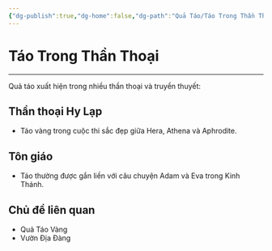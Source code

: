 ```yaml
---
{"dg-publish":true,"dg-home":false,"dg-path":"Quả Táo/Táo Trong Thần Thoại.md","permalink":"/qua-tao/tao-trong-than-thoai/","dgPassFrontmatter":true,"noteIcon":"","created":"2025-01-01T22:23:23.342+07:00","updated":"2025-01-12T15:21:41.850+07:00"}
---
```


# Táo Trong Thần Thoại
---

Quả táo xuất hiện trong nhiều thần thoại và truyền thuyết:

## Thần thoại Hy Lạp
- Táo vàng trong cuộc thi sắc đẹp giữa Hera, Athena và Aphrodite.

## Tôn giáo
- Táo thường được gắn liền với câu chuyện Adam và Eva trong Kinh Thánh.

## Chủ đề liên quan
- Quả Táo Vàng
- Vườn Địa Đàng
